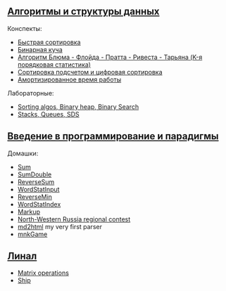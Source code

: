 ## [Алгоритмы и структуры данных](https://github.com/holounic/university/tree/master/algos-and-data-structures/semester-1)

Конспекты:
* [Быстрая сортировка](https://github.com/holounic/university/blob/master/algos-and-data-structures/semester-1/lectures/quick-sort.md)
* [Бинарная куча](https://github.com/holounic/university/blob/master/algos-and-data-structures/semester-1/lectures/binary-heap.md)
* [Алгоритм Блюма - Флойда - Пратта - Ривеста - Тарьяна (K-я порядковая статистика)](https://github.com/holounic/university/blob/master/algos-and-data-structures/semester-1/lectures/order-statistic.md)
* [Cортировка подсчетом и цифровая сортировка](algos-and-data-structures/semester-1/lectures/radix&count-sorts.md)
* [Амортизированное время работы](https://github.com/holounic/university/blob/master/algos-and-data-structures/semester-1/lectures/vector.md)

Лабораторные:
* [Sorting algos, Binary heap, Binary Search](https://github.com/holounic/university/tree/master/algos-and-data-structures/semester-1/labs/lab-1)
* [Stacks, Queues, SDS](https://github.com/holounic/university/tree/master/algos-and-data-structures/semester-1/labs/lab-2)

## [Введение в программирование и парадигмы](https://github.com/holounic/university/tree/master/paradigms/semester-1)

Домашки:
* [Sum](https://github.com/holounic/university/blob/master/paradigms/semester-1/some-code/Sum.java)
* [SumDouble](https://github.com/holounic/university/blob/master/paradigms/semester-1/some-code/SumDouble.java)
* [ReverseSum](https://github.com/holounic/university/blob/master/paradigms/semester-1/some-code/ReverseSum.java)
* [WordStatInput](https://github.com/holounic/university/blob/master/paradigms/semester-1/some-code/WordStatInput.java)
* [ReverseMin](https://github.com/holounic/university/tree/master/paradigms/semester-1/some-code/ReverseMin)
* [WordStatIndex](https://github.com/holounic/university/tree/master/paradigms/semester-1/some-code/WordStatIndex)
* [Markup](https://github.com/holounic/university/tree/master/paradigms/semester-1/some-code/markup)
* [North-Western Russia regional contest](https://github.com/holounic/university/tree/master/paradigms/semester-1/some-code/north-western-russia-regional-contest)
* [md2html](https://github.com/holounic/university/tree/master/paradigms/semester-1/some-code/md2html) my very first parser
* [mnkGame](https://github.com/holounic/university/tree/master/paradigms/semester-1/some-code/mnkGame)

## [Линал](https://github.com/holounic/university/tree/master/linear-algebra/labs)
* [Matrix operations](https://github.com/holounic/university/blob/master/linear-algebra/labs/matrix-algebra.py)
* [Ship](https://github.com/holounic/university/blob/master/linear-algebra/labs/ship.py)
